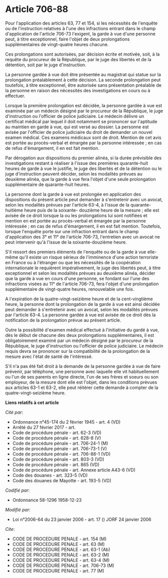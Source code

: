 # Article 706-88

Pour l'application des articles 63, 77 et 154, si les nécessités de l'enquête ou de l'instruction relatives à l'une des
infractions entrant dans le champ d'application de l'article 706-73 l'exigent, la garde à vue d'une personne peut, à titre
exceptionnel, faire l'objet de deux prolongations supplémentaires de vingt-quatre heures chacune.

Ces prolongations sont autorisées, par décision écrite et motivée, soit, à la requête du procureur de la République, par le
juge des libertés et de la détention, soit par le juge d'instruction.

La personne gardée à vue doit être présentée au magistrat qui statue sur la prolongation préalablement à cette décision. La
seconde prolongation peut toutefois, à titre exceptionnel, être autorisée sans présentation préalable de la personne en
raison des nécessités des investigations en cours ou à effectuer.

Lorsque la première prolongation est décidée, la personne gardée à vue est examinée par un médecin désigné par le procureur
de la République, le juge d'instruction ou l'officier de police judiciaire. Le médecin délivre un certificat médical par
lequel il doit notamment se prononcer sur l'aptitude au maintien en garde à vue, qui est versé au dossier. La personne est
avisée par l'officier de police judiciaire du droit de demander un nouvel examen médical. Ces examens médicaux sont de droit.
Mention de cet avis est portée au procès-verbal et émargée par la personne intéressée ; en cas de refus d'émargement, il en
est fait mention.

Par dérogation aux dispositions du premier alinéa, si la durée prévisible des investigations restant à réaliser à l'issue des
premières quarante-huit heures de garde à vue le justifie, le juge des libertés et de la détention ou le juge d'instruction
peuvent décider, selon les modalités prévues au deuxième alinéa, que la garde à vue fera l'objet d'une seule prolongation
supplémentaire de quarante-huit heures.

La personne dont la garde à vue est prolongée en application des dispositions du présent article peut demander à s'entretenir
avec un avocat, selon les modalités prévues par l'article 63-4, à l'issue de la quarante-huitième heure puis de la soixante-
douzième heure de la mesure ; elle est avisée de ce droit lorsque la ou les prolongations lui sont notifiées et mention en
est portée au procès-verbal et émargée par la personne intéressée ; en cas de refus d'émargement, il en est fait mention.
Toutefois, lorsque l'enquête porte sur une infraction entrant dans le champ d'application des 3° et 11° de l'article 706-73,
l'entretien avec un avocat ne peut intervenir qu'à l'issue de la soixante-douzième heure.

S'il ressort des premiers éléments de l'enquête ou de la garde à vue elle-même qu'il existe un risque sérieux de l'imminence
d'une action terroriste en France ou à l'étranger ou que les nécessités de la coopération internationale le requièrent
impérativement, le juge des libertés peut, à titre exceptionnel et selon les modalités prévues au deuxième alinéa, décider
que la garde à vue en cours d'une personne, se fondant sur l'une des infractions visées au 11° de l'article 706-73, fera
l'objet d'une prolongation supplémentaire de vingt-quatre heures, renouvelable une fois.

A l'expiration de la quatre-vingt-seizième heure et de la cent-vingtième heure, la personne dont la prolongation de la garde
à vue est ainsi décidée peut demander à s'entretenir avec un avocat, selon les modalités prévues par l'article 63-4. La
personne gardée à vue est avisée de ce droit dès la notification de la prolongation prévue au présent article.

Outre la possibilité d'examen médical effectué à l'initiative du gardé à vue, dès le début de chacune des deux prolongations
supplémentaires, il est obligatoirement examiné par un médecin désigné par le procureur de la République, le juge
d'instruction ou l'officier de police judiciaire. Le médecin requis devra se prononcer sur la compatibilité de la
prolongation de la mesure avec l'état de santé de l'intéressé.

S'il n'a pas été fait droit à la demande de la personne gardée à vue de faire prévenir, par téléphone, une personne avec
laquelle elle vit habituellement ou l'un de ses parents en ligne directe, l'un de ses frères et soeurs ou son employeur, de
la mesure dont elle est l'objet, dans les conditions prévues aux articles 63-1 et 63-2, elle peut réitérer cette demande à
compter de la quatre-vingt-seizième heure.

**Liens relatifs à cet article**

_Cité par_:

  - Ordonnance n°45-174 du 2 février 1945 - art. 4 (VD)
  - Arrêté du 27 février 2017 - art.
  - Code de procédure pénale - art. 62-3 (VD)
  - Code de procédure pénale - art. 628-8 (V)
  - Code de procédure pénale - art. 706-24-1 (M)
  - Code de procédure pénale - art. 706-73-1 (V)
  - Code de procédure pénale - art. 706-88-1 (VD)
  - Code de procédure pénale - art. 803-3 (VD)
  - Code de procédure pénale - art. 865 (VD)
  - Code de procédure pénale - art. Annexe article A43-6 (VD)
  - Code des douanes - art. 323-5 (VD)
  - Code des douanes de Mayotte - art. 193-5 (VD)

_Codifié par_:

  - Ordonnance 58-1296 1958-12-23

_Modifié par_:

  - Loi n°2006-64 du 23 janvier 2006 - art. 17 () JORF 24 janvier 2006

_Cite_:

  - CODE DE PROCEDURE PENALE - art. 154 (M)
  - CODE DE PROCEDURE PENALE - art. 63 (M)
  - CODE DE PROCEDURE PENALE - art. 63-1 (Ab)
  - CODE DE PROCEDURE PENALE - art. 63-2 (M)
  - CODE DE PROCEDURE PENALE - art. 63-4 (M)
  - CODE DE PROCEDURE PENALE - art. 706-73 (M)
  - CODE DE PROCEDURE PENALE - art. 77 (M)
